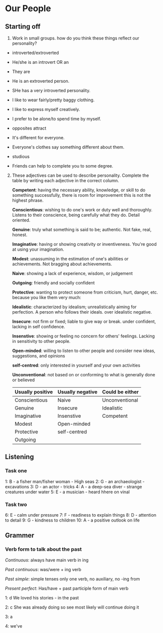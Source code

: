 # Our People

## Starting off 

1. Work in small groups. how do you think these things reflect our personality? 

- introverted/extroverted

- He/she is an introvert OR an 
- They are 
- He is an extroverted person.
- SHe has a very introverted personality.
- I like to wear fairly/pretty baggy clothing.
- I like to express myself creatively.
- I prefer to be alone/to spend time by myself.
- opposites attract
- It's different for everyone.
- Everyone's clothes say something different about them.
- studious
- Friends can help to complete you to some degree.

2. These adjectives can be used to describe personality. Complete the table by writing each adjective in the correct column.

   **Competent**: having the necessary ability, knowledge, or skill to do something successfully, there is room for improvement this is not the highest phrase. 

   **Conscientious**: wishing to do one's work or duty well and thoroughly. Listens to their conscience, being carefully what they do. Detail oriented.   

   **Genuine**: truly what something is said to be; authentic. Not fake, real, honest.

   **Imaginative**: having or showing creativity or inventiveness. You're good at using your imagination. 

   **Modest**: unassuming in the estimation of one's abilities or achievements. Not bragging about achievements. 

   **Naive**:  showing a lack of experience, wisdom, or judgement

   **Outgoing**:  friendly and socially confident

   **Protective**: wanting to protect someone from criticism, hurt, danger, etc. because you like them very much:

   **Idealistic**: characterized by idealism; unrealistically aiming for perfection. A person who follows their ideals. over idealistic negative. 

   **Insecure**: not firm or fixed; liable to give way or break. under confident, lacking in self confidence. 

   **Insenstive**: showing or feeling no concern for others' feelings. Lacking in sensitivity to other people.

   **Open-minded**: willing to listen to other people and consider new ideas, suggestions, and opinions

   **self-centred**: only interested in yourself and your own activities

   **Unconventional**: not based on or conforming to what is generally done or believed

   | Usually positive | Usually negative | Could be either |
   | ---------------- | ---------------- | --------------- |
   | Conscientious    | Naive            | Unconventional  |
   | Genuine          | Insecure         | Idealistic      |
   | Imaginative      | Insenstive       | Competent       |
   | Modest           | Open-minded      |                 |
   | Protective       | self-centred     |                 |
   | Outgoing         |                  |                 |

## Listening 

### Task one

1: B - a fisher man/fisher woman - High seas 
2: G - an archaeologist - excavations 
3: D - an actor - tricks 
4: A - a deep-sea diver - strange creatures under water 
5: E - a musician - heard hhere on vinal

### Task two

6: E - calm under pressure 
7: F - readiness to explain things 
8: D - attention to detail 
9: G - kindness to children 
10: A - a positive outlook on life 

## Grammer 

### Verb form to talk about the past

*Continuous*: always have main verb in ing 

*Past continuous*: was/were + ing verb 

*Past simple*: simple tenses only one verb, no auxiliary, no -ing from

*Present perfect*:  Has/have + past participle form of main verb

1: d 		We loved his stories - in the past 

2: c		She was already doing so see most likely will continue doing it 

3: a		

4: 		we've 




